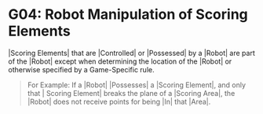 # G04: Robot Manipulation of Scoring Elements

|Scoring Elements| that are |Controlled| or |Possessed| by a |Robot| are part
of the |Robot| except when determining the location of the |Robot| or otherwise
specified by a Game-Specific rule.

> For Example: If a |Robot| |Possesses| a |Scoring Element|, and only that |
Scoring Element| breaks the plane of a |Scoring Area|, the |Robot| does not
receive points for being |In| that |Area|.
